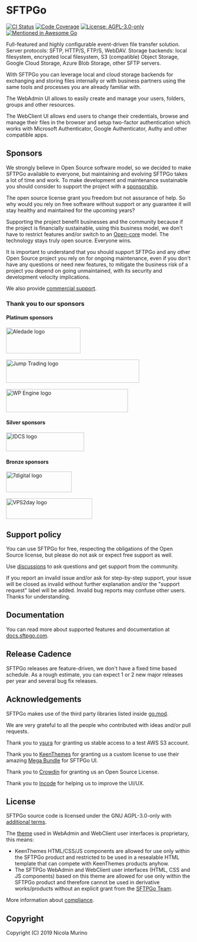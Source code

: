 # SFTPGo

[![CI Status](https://github.com/drakkan/sftpgo/workflows/CI/badge.svg?branch=main&event=push)](https://github.com/drakkan/sftpgo/workflows/CI/badge.svg?branch=main&event=push)
[![Code Coverage](https://codecov.io/gh/drakkan/sftpgo/branch/main/graph/badge.svg)](https://codecov.io/gh/drakkan/sftpgo/branch/main)
[![License: AGPL-3.0-only](https://img.shields.io/badge/License-AGPLv3-blue.svg)](https://www.gnu.org/licenses/agpl-3.0)
[![Mentioned in Awesome Go](https://awesome.re/mentioned-badge.svg)](https://github.com/avelino/awesome-go)

Full-featured and highly configurable event-driven file transfer solution.
Server protocols: SFTP, HTTP/S, FTP/S, WebDAV.
Storage backends: local filesystem, encrypted local filesystem, S3 (compatible) Object Storage, Google Cloud Storage, Azure Blob Storage, other SFTP servers.

With SFTPGo you can leverage local and cloud storage backends for exchanging and storing files internally or with business partners using the same tools and processes you are already familiar with.

The WebAdmin UI allows to easily create and manage your users, folders, groups and other resources.

The WebClient UI allows end users to change their credentials, browse and manage their files in the browser and setup two-factor authentication which works with Microsoft Authenticator, Google Authenticator, Authy and other compatible apps.

## Sponsors

We strongly believe in Open Source software model, so we decided to make SFTPGo available to everyone, but maintaining and evolving SFTPGo takes a lot of time and work. To make development and maintenance sustainable you should consider to support the project with a [sponsorship](https://github.com/sponsors/drakkan).

The open source license grant you freedom but not assurance of help. So why would you rely on free software without support or any guarantee it will stay healthy and maintained for the upcoming years?

Supporting the project benefit businesses and the community because if the project is financially sustainable, using this business model, we don't have to restrict features and/or switch to an [Open-core](https://en.wikipedia.org/wiki/Open-core_model) model. The technology stays truly open source. Everyone wins.

It is important to understand that you should support SFTPGo and any other Open Source project you rely on for ongoing maintenance, even if you don't have any questions or need new features, to mitigate the business risk of a project you depend on going unmaintained, with its security and development velocity implications.

We also provide [commercial support](https://sftpgo.com/).

### Thank you to our sponsors

#### Platinum sponsors

[<img src="./img/Aledade_logo.png" alt="Aledade logo" width="202" height="70">](https://www.aledade.com/)
</br></br>
[<img src="./img/jumptrading.png" alt="Jump Trading logo" width="362" height="63">](https://www.jumptrading.com/)
</br></br>
[<img src="./img/wpengine.png" alt="WP Engine logo" width="331" height="63">](https://wpengine.com/)

#### Silver sponsors

[<img src="./img/IDCS.png" alt="IDCS logo" width="212" height="51">](https://idcs.ip-paris.fr/)

#### Bronze sponsors

[<img src="./img/7digital.png" alt="7digital logo" width="178" height="56">](https://www.7digital.com/)
</br></br>
[<img src="./img/vps2day.png" alt="VPS2day logo" width="234" height="56">](https://www.vps2day.com/)

## Support policy

You can use SFTPGo for free, respecting the obligations of the Open Source license, but please do not ask or expect free support as well.

Use [discussions](https://github.com/drakkan/sftpgo/discussions) to ask questions and get support from the community.

If you report an invalid issue and/or ask for step-by-step support, your issue will be closed as invalid without further explanation and/or the "support request" label will be added. Invalid bug reports may confuse other users. Thanks for understanding.

## Documentation

You can read more about supported features and documentation at [docs.sftpgo.com](https://docs.sftpgo.com/).

## Release Cadence

SFTPGo releases are feature-driven, we don't have a fixed time based schedule. As a rough estimate, you can expect 1 or 2 new major releases per year and several bug fix releases.

## Acknowledgements

SFTPGo makes use of the third party libraries listed inside [go.mod](./go.mod).

We are very grateful to all the people who contributed with ideas and/or pull requests.

Thank you to [ysura](https://www.ysura.com/) for granting us stable access to a test AWS S3 account.

Thank you to [KeenThemes](https://keenthemes.com/) for granting us a custom license to use their amazing [Mega Bundle](https://keenthemes.com/products/templates-mega-bundle) for SFTPGo UI.

Thank you to [Crowdin](https://crowdin.com/) for granting us an Open Source License.

Thank you to [Incode](https://www.incode.it/) for helping us to improve the UI/UX.

## License

SFTPGo source code is licensed under the GNU AGPL-3.0-only with [additional terms](./NOTICE).

The [theme](https://keenthemes.com/products/templates-mega-bundle) used in WebAdmin and WebClient user interfaces is proprietary, this means:

- KeenThemes HTML/CSS/JS components are allowed for use only within the SFTPGo product and restricted to be used in a resealable HTML template that can compete with KeenThemes products anyhow.
- The SFTPGo WebAdmin and WebClient user interfaces (HTML, CSS and JS components) based on this theme are allowed for use only within the SFTPGo product and therefore cannot be used in derivative works/products without an explicit grant from the [SFTPGo Team](mailto:support@sftpgo.com).

More information about [compliance](https://sftpgo.com/compliance.html).

## Copyright

Copyright (C) 2019 Nicola Murino
